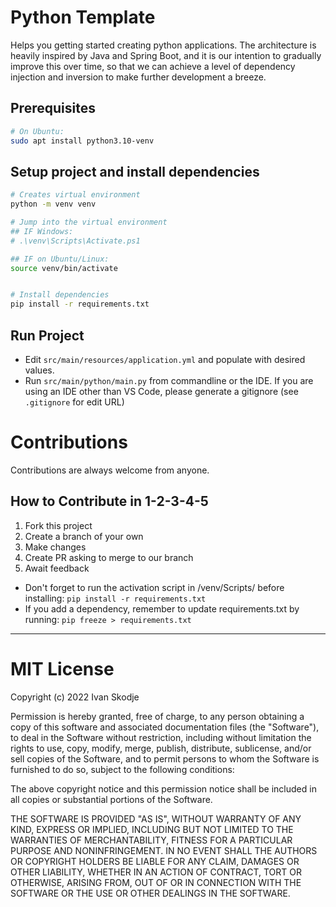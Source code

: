 # Python Template

Helps you getting started creating python applications. The architecture is heavily inspired by Java and Spring Boot, and it is our intention to gradually improve this over time, so that we can achieve a level of dependency injection and inversion to make further development a breeze.

## Prerequisites
```bash
# On Ubuntu:
sudo apt install python3.10-venv
```

## Setup project and install dependencies

```bash
# Creates virtual environment
python -m venv venv

# Jump into the virtual environment
## IF Windows:
# .\venv\Scripts\Activate.ps1

## IF on Ubuntu/Linux:
source venv/bin/activate


# Install dependencies
pip install -r requirements.txt
```

## Run Project

- Edit `src/main/resources/application.yml` and populate with desired values.  
- Run `src/main/python/main.py` from commandline or the IDE. If you are using an IDE other than VS Code, please generate a gitignore (see `.gitignore` for edit URL)

# Contributions

Contributions are always welcome from anyone. 

## How to Contribute in 1-2-3-4-5

1. Fork this project
2. Create a branch of your own
3. Make changes
4. Create PR asking to merge to our branch
5. Await feedback

- Don't forget to run the activation script in /venv/Scripts/ before installing: `pip install -r requirements.txt`  
- If you add a dependency, remember to update requirements.txt by running: `pip freeze > requirements.txt`  

----

# MIT License

Copyright (c) 2022 Ivan Skodje

Permission is hereby granted, free of charge, to any person obtaining a copy
of this software and associated documentation files (the "Software"), to deal
in the Software without restriction, including without limitation the rights
to use, copy, modify, merge, publish, distribute, sublicense, and/or sell
copies of the Software, and to permit persons to whom the Software is
furnished to do so, subject to the following conditions:

The above copyright notice and this permission notice shall be included in all
copies or substantial portions of the Software.

THE SOFTWARE IS PROVIDED "AS IS", WITHOUT WARRANTY OF ANY KIND, EXPRESS OR
IMPLIED, INCLUDING BUT NOT LIMITED TO THE WARRANTIES OF MERCHANTABILITY,
FITNESS FOR A PARTICULAR PURPOSE AND NONINFRINGEMENT. IN NO EVENT SHALL THE
AUTHORS OR COPYRIGHT HOLDERS BE LIABLE FOR ANY CLAIM, DAMAGES OR OTHER
LIABILITY, WHETHER IN AN ACTION OF CONTRACT, TORT OR OTHERWISE, ARISING FROM,
OUT OF OR IN CONNECTION WITH THE SOFTWARE OR THE USE OR OTHER DEALINGS IN THE
SOFTWARE.